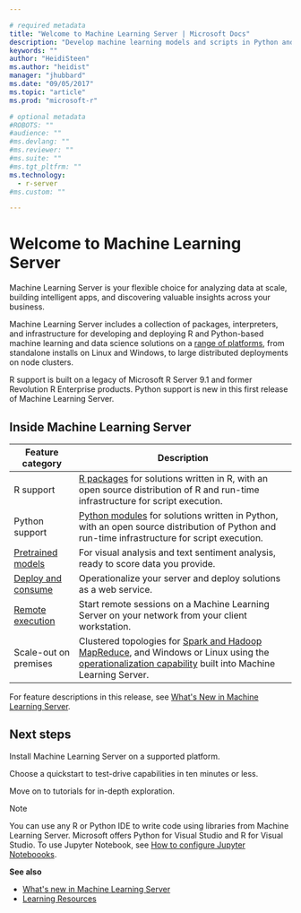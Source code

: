 ```yaml
---

# required metadata
title: "Welcome to Machine Learning Server | Microsoft Docs"
description: "Develop machine learning models and scripts in Python and R for on-prem deployment behind the firewall. Microsoft R Server and Python packages and interpreters are included."
keywords: ""
author: "HeidiSteen"
ms.author: "heidist"
manager: "jhubbard"
ms.date: "09/05/2017"
ms.topic: "article"
ms.prod: "microsoft-r"

# optional metadata
#ROBOTS: ""
#audience: ""
#ms.devlang: ""
#ms.reviewer: ""
#ms.suite: ""
#ms.tgt_pltfrm: ""
ms.technology:
  - r-server
#ms.custom: ""

---
```


# Welcome to Machine Learning Server

Machine Learning Server is your flexible choice for analyzing data at scale, building intelligent apps, and discovering valuable insights across your business.  

Machine Learning Server includes a collection of packages, interpreters, and infrastructure for developing and deploying R and Python-based machine learning and data science solutions on a [range of platforms](install/r-server-install-supported-platforms.md), from standalone installs on Linux and Windows, to large distributed deployments on node clusters. 

R support is built on a legacy of Microsoft R Server 9.1 and former Revolution R Enterprise products. Python support is new in this first release of Machine Learning Server. 

## Inside Machine Learning Server

| Feature category | Description |
|------------------|-------------|
| R support | [R packages](r-reference/introducing-r-server-r-package-reference.md) for solutions written in R, with an open source distribution of R and run-time infrastructure for script execution. |
| Python support | [Python modules](python-reference/introducing-python-package-reference.md) for solutions written in Python,  with an open source distribution of Python and run-time infrastructure for script execution.  
| [Pretrained models](install/microsoftml-install-pretrained-models.md) | For visual analysis and text sentiment analysis, ready to score data you provide. |
| [Deploy and consume](operationalize/concept-operationalize-deploy-consume.md) | Operationalize your server and deploy solutions as a web service. |
| [Remote execution](r/how-to-execute-code-remotely.md) | Start remote sessions on a Machine Learning Server on your network from your client workstation. |
| Scale-out on premises | Clustered topologies for [Spark and Hadoop MapReduce](install/machine-learning-server-hadoop-install.md), and Windows or Linux using the [operationalization capability](operationalize/configure-start-for-administrators.md) built into Machine Learning Server. |

For feature descriptions in this release, see [What's New in Machine Learning Server](whats-new-in-machine-learning-server.md).

## Next steps

Install Machine Learning Server on a supported platform. 

Choose a quickstart to test-drive capabilities in ten minutes or less.

Move on to tutorials for in-depth exploration.

> [!Note]
> You can use any R or Python IDE to write code using libraries from Machine Learning Server. Microsoft offers Python for Visual Studio and R for Visual Studio. To use Jupyter Notebook, see [How to configure Jupyter Noteboooks](python/howto-revoscalepy-jupyter-nb-config.md).

**See also**

+ [What's new in Machine Learning Server](whats-new-in-machine-learning-server.md)
+ [Learning Resources](resources-more.md)
